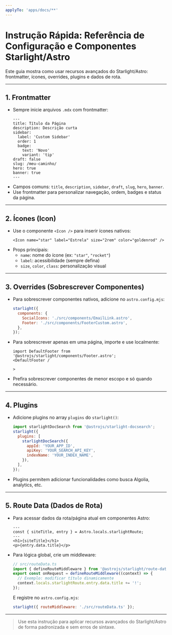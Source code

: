 ```yaml
---
applyTo: 'apps/docs/**'
---
```


# Instrução Rápida: Referência de Configuração e Componentes Starlight/Astro

Este guia mostra como usar recursos avançados do Starlight/Astro: frontmatter, ícones, overrides, plugins e dados de rota.

---

## 1. Frontmatter

- Sempre inicie arquivos `.mdx` com frontmatter:
  ```mdx
  ---
  title: Título da Página
  description: Descrição curta
  sidebar:
    label: 'Custom Sidebar'
    order: 1
    badge:
      text: 'Novo'
      variant: 'tip'
  draft: false
  slug: /meu-caminho/
  hero: true
  banner: true
  ---
  ```
- Campos comuns: `title`, `description`, `sidebar`, `draft`, `slug`, `hero`, `banner`.
- Use frontmatter para personalizar navegação, ordem, badges e status da página.

---

## 2. Ícones (Icon)

- Use o componente `<Icon />` para inserir ícones nativos:
  ```mdx
  <Icon name="star" label="Estrela" size="2rem" color="goldenrod" />
  ```
- Props principais:
  - `name`: nome do ícone (ex: `"star"`, `"rocket"`)
  - `label`: acessibilidade (sempre defina)
  - `size`, `color`, `class`: personalização visual

---

## 3. Overrides (Sobrescrever Componentes)

- Para sobrescrever componentes nativos, adicione no `astro.config.mjs`:
  ```js
  starlight({
    components: {
      SocialIcons: './src/components/EmailLink.astro',
      Footer: './src/components/FooterCustom.astro',
    },
  });
  ```
- Para sobrescrever apenas em uma página, importe e use localmente:

  ```mdx
  import DefaultFooter from '@astrojs/starlight/components/Footer.astro';
  <DefaultFooter /

  >
  ```

- Prefira sobrescrever componentes de menor escopo e só quando necessário.

---

## 4. Plugins

- Adicione plugins no array `plugins` do `starlight()`:
  ```js
  import starlightDocSearch from '@astrojs/starlight-docsearch';
  starlight({
    plugins: [
      starlightDocSearch({
        appId: 'YOUR_APP_ID',
        apiKey: 'YOUR_SEARCH_API_KEY',
        indexName: 'YOUR_INDEX_NAME',
      }),
    ],
  });
  ```
- Plugins permitem adicionar funcionalidades como busca Algolia, analytics, etc.

---

## 5. Route Data (Dados de Rota)

- Para acessar dados da rota/página atual em componentes Astro:
  ```astro
  ---
  const { siteTitle, entry } = Astro.locals.starlightRoute;
  ---
  <h1>{siteTitle}</h1>
  <p>{entry.data.title}</p>
  ```
- Para lógica global, crie um middleware:
  ```ts
  // src/routeData.ts
  import { defineRouteMiddleware } from '@astrojs/starlight/route-data';
  export const onRequest = defineRouteMiddleware((context) => {
    // Exemplo: modificar título dinamicamente
    context.locals.starlightRoute.entry.data.title += '!';
  });
  ```
  E registre no `astro.config.mjs`:
  ```js
  starlight({ routeMiddleware: './src/routeData.ts' });
  ```

---

> Use esta instrução para aplicar recursos avançados do Starlight/Astro de forma padronizada e sem erros de sintaxe.

